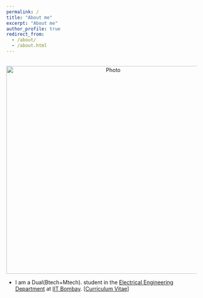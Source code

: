 ```yaml
---
permalink: /
title: "About me"
excerpt: "About me"
author_profile: true
redirect_from:
  - /about/
  - /about.html
---
```


<p align="center">
  <img src="https://sumansudhir.github.io/files/profile.jpg?raw=true" alt="Photo" style="width: 550px;"/>
</p>

* I am a Dual(Btech+Mtech). student in the [Electrical Engineering Department](https://www.ee.iitb.ac.in/web) at [IIT Bombay](http://www.iitb.ac.in/). [[Curriculum Vitae](https://sumansudhir.github.io/files/sumansudhir_cv.pdf)]

<!-- * My research interests lie in the general area of machine learning, particularly in deep learning, reinforcement learning and probabilistic graphical models, as well as their applications in sequential decision making, generative modeling, multi-task and meta-learning and multi-agent systems.
* I received my Bachelor’s Degree in [Shanghai Jiao Tong University](http://en.sjtu.edu.cn/). My undergraduate research advisors are Prof. [Yong Yu](http://apex.sjtu.edu.cn/members/yyu), Prof. [Weinan Zhang](http://wnzhang.net/) and Prof. [Jun Wang](http://www0.cs.ucl.ac.uk/staff/jun.wang/).



# Recent News
* September 3, 2019. One paper accepted to NeurIPS 2019.
* April 21, 2019. Three papers accepted to ICML 2019.
* November 3, 2018. One paper accepted to AAAI 2019.
* August 9, 2017. I won the [Best Paper Award Honorable Mention](https://lantaoyu.github.io/files/sigir17-award.jpg) at [SIGIR 2017](http://sigir.org/sigir2017/program/awards/).
* August 6 - August 12, 2017. I attended the 40th International ACM SIGIR Conference on Research and Development in Information Retrieval held in Tokyo, Japan.
* July 26, 2017. I gave an [online talk](https://zhuanlan.zhihu.com/p/28151434) on ["Generative Adversarial Networks for Discrete Data"](http://lantaoyu.com/files/2017-07-26-gan-for-discrete-data.pdf) at [PaperWeekly](https://zhuanlan.zhihu.com/paperweekly).
* May 19, 2017. A paper titled "A Dynamic Attention Deep Model for Article Recommendation by Learning Human Editors’ Demonstration" was accepted to [KDD 2017](http://www.kdd.org/kdd2017/).
* April 19, 2017. I gave a [talk](http://lantaoyu.com/files/2017-04-19-gans-for-ir.pdf) on applying adversarial training techniques for information retrieval at Apex Lab, Shanghai Jiao Tong University.
* April 11, 2017. A paper titled "IRGAN: A Minimax Game for Unifying Generative and Discriminative Information Retrieval Models" was accepted to [SIGIR 2017](http://sigir.org/sigir2017/).
* February 4 - February 9, 2017. I attended the Thirty-First AAAI Conference on Artificial Intelligence held in San Francisco, California, US and gave a [talk](http://lantaoyu.com/files/2017-02-07-aaai-seqgan.pdf) on applying adversarial training for generating sequential data.
* November 11, 2016. A paper titled "SeqGAN: Sequence Generative Adversarial Nets with Policy Gradient" was accepted to [AAAI 2017](http://www.aaai.org/Conferences/AAAI/aaai17.php). -->
